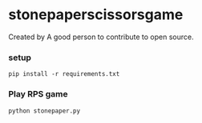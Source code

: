 # stonepaperscissorsgame
Created by A good person to contribute to open source.

### setup
```
pip install -r requirements.txt
```

### Play RPS game
```
python stonepaper.py
```